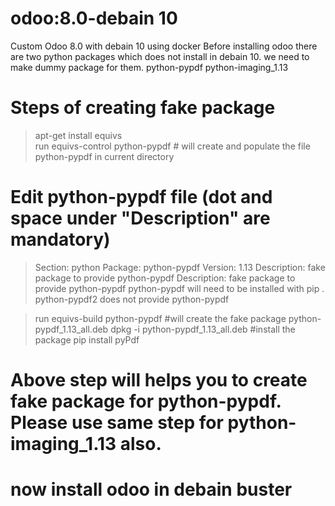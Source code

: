 # odoo:8.0-debain 10
Custom Odoo 8.0 with debain 10 using docker
Before installing odoo there are two python packages which does not install in debain 10. we need to make dummy package for them. 
 python-pypdf
 python-imaging_1.13
# Steps of creating fake package
> apt-get install equivs  
> run equivs-control python-pypdf # will create and populate the file python-pypdf in current directory

# Edit python-pypdf file (dot and space under "Description" are mandatory) 
>Section: python
>Package: python-pypdf
>Version: 1.13
>Description: fake package to provide python-pypdf
>Description: fake package to provide python-pypdf
> python-pypdf will need to be installed with pip
> .
> python-pypdf2  does not provide python-pypdf

> run equivs-build python-pypdf #will create the fake package python-pypdf_1.13_all.deb
> dpkg -i python-pypdf_1.13_all.deb #install the package 
> pip install pyPdf 

# Above step will helps you to create fake package for python-pypdf. Please use same step for python-imaging_1.13 also.
# now install odoo in debain buster

